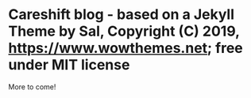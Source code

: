 # Careshift blog - based on a Jekyll Theme by Sal, Copyright (C) 2019, https://www.wowthemes.net; free under MIT license

More to come!
